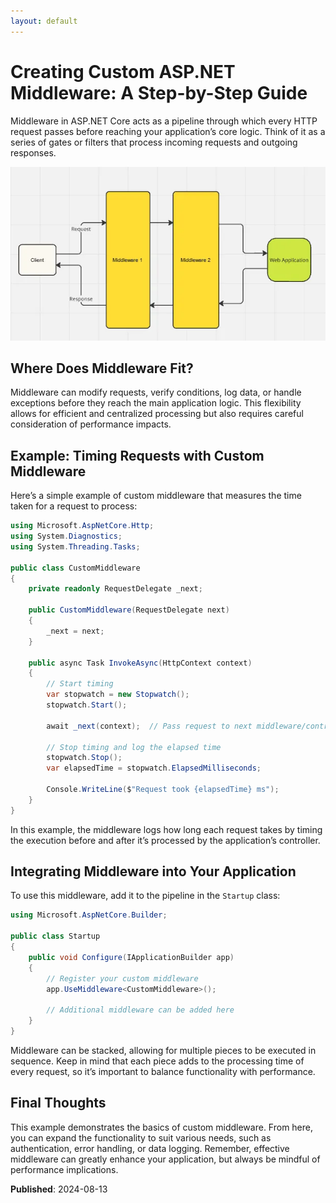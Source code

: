 ```yaml
---
layout: default
---
```

# Creating Custom ASP.NET Middleware: A Step-by-Step Guide

Middleware in ASP.NET Core acts as a pipeline through which every HTTP request passes before reaching your application’s core logic. Think of it as a series of gates or filters that process incoming requests and outgoing responses.

![Where is middleware?](./assets/custom-middleware-01.png)

## Where Does Middleware Fit?

Middleware can modify requests, verify conditions, log data, or handle exceptions before they reach the main application logic. This flexibility allows for efficient and centralized processing but also requires careful consideration of performance impacts.

## Example: Timing Requests with Custom Middleware

Here’s a simple example of custom middleware that measures the time taken for a request to process:

```csharp
using Microsoft.AspNetCore.Http;
using System.Diagnostics;
using System.Threading.Tasks;

public class CustomMiddleware
{
    private readonly RequestDelegate _next;

    public CustomMiddleware(RequestDelegate next)
    {
        _next = next;
    }

    public async Task InvokeAsync(HttpContext context)
    {
        // Start timing
        var stopwatch = new Stopwatch();
        stopwatch.Start();

        await _next(context);  // Pass request to next middleware/controller

        // Stop timing and log the elapsed time
        stopwatch.Stop();
        var elapsedTime = stopwatch.ElapsedMilliseconds;

        Console.WriteLine($"Request took {elapsedTime} ms");
    }
}
```

In this example, the middleware logs how long each request takes by timing the execution before and after it’s processed by the application’s controller.

## Integrating Middleware into Your Application

To use this middleware, add it to the pipeline in the `Startup` class:

```csharp
using Microsoft.AspNetCore.Builder;

public class Startup
{
    public void Configure(IApplicationBuilder app)
    {
        // Register your custom middleware
        app.UseMiddleware<CustomMiddleware>();

        // Additional middleware can be added here
    }
}
```

Middleware can be stacked, allowing for multiple pieces to be executed in sequence. Keep in mind that each piece adds to the processing time of every request, so it’s important to balance functionality with performance.

## Final Thoughts

This example demonstrates the basics of custom middleware. From here, you can expand the functionality to suit various needs, such as authentication, error handling, or data logging. Remember, effective middleware can greatly enhance your application, but always be mindful of performance implications.

**Published**: 2024-08-13
